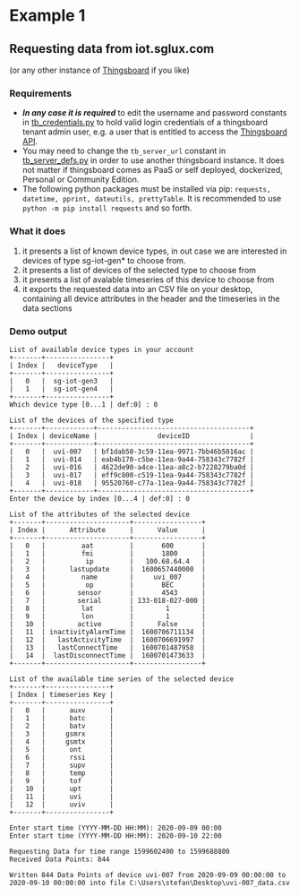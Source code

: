 # Example 1

## Requesting data from iot.sglux.com 
(or any other instance of [Thingsboard](https://thingsboard.io/) if you like)

### Requirements

* **_In any case it is required_** to edit the username and password constants in [tb_credentials.py](tb_credentials.py) to hold valid login credentials of a thingsboard tenant admin user, e.g. a user that is entitled to access the [Thingsboard API](https://thingsboard.io/docs/api/).
* You may need to change the `tb_server_url` constant in [tb_server_defs.py](tb_server_defs.py) in order to use another thingsboard instance. It does not matter if thingsboard comes as PaaS or self deployed, dockerized, Personal or Community Edition.
* The following python packages must be installed via pip: `requests, datetime, pprint, dateutils, prettyTable`. It is recommended to use `python -m pip install requests`  and so forth.

### What it does

1) it presents a list of known device types, in out case we are interested in devices of type sg-iot-gen* to choose from.
2) it presents a list of devices of the selected type to choose from
3) it presents a list of avalable timeseries of this device to choose from
4) it exports the requested data into an CSV file on your desktop, containing all device attributes in the header and the timeseries in the data sections

### Demo output

```
List of available device types in your account
+-------+----------------+
| Index |   deviceType   |
+-------+----------------+
|   0   |  sg-iot-gen3   |
|   1   |  sg-iot-gen4   |
+-------+----------------+
Which device type [0...1 | def:0] : 0

List of the devices of the specified type
+-------+------------+--------------------------------------+
| Index | deviceName |               deviceID               |
+-------+------------+--------------------------------------+
|   0   |  uvi-007   | bf1dab50-3c59-11ea-9971-7bb46b5016ac |
|   1   |  uvi-014   | eab4b170-c5be-11ea-9a44-758343c7782f |
|   2   |  uvi-016   | 4622de90-a4ce-11ea-a8c2-b7228279ba0d |
|   3   |  uvi-017   | eff9c800-c519-11ea-9a44-758343c7782f |
|   4   |  uvi-018   | 95520760-c77a-11ea-9a44-758343c7782f |
+-------+------------+--------------------------------------+
Enter the device by index [0...4 | def:0] : 0

List of the attributes of the selected device
+-------+---------------------+-----------------+
| Index |      Attribute      |      Value      |
+-------+---------------------+-----------------+
|   0   |         aat         |       600       |
|   1   |         fmi         |       1800      |
|   2   |          ip         |   100.68.64.4   |
|   3   |      lastupdate     |  1600657440000  |
|   4   |         name        |     uvi_007     |
|   5   |          op         |       BEC       |
|   6   |        sensor       |       4543      |
|   7   |        serial       | 133-018-027-000 |
|   8   |         lat         |        1        |
|   9   |         lon         |        1        |
|   10  |        active       |      False      |
|   11  | inactivityAlarmTime |  1600706711134  |
|   12  |   lastActivityTime  |  1600706691997  |
|   13  |   lastConnectTime   |  1600701487958  |
|   14  |  lastDisconnectTime |  1600701473633  |
+-------+---------------------+-----------------+

List of the available time series of the selected device
+-------+----------------+
| Index | timeseries Key |
+-------+----------------+
|   0   |      auxv      |
|   1   |      batc      |
|   2   |      batv      |
|   3   |     gsmrx      |
|   4   |     gsmtx      |
|   5   |      ont       |
|   6   |      rssi      |
|   7   |      supv      |
|   8   |      temp      |
|   9   |      tof       |
|   10  |      upt       |
|   11  |      uvi       |
|   12  |      uviv      |
+-------+----------------+

Enter start time (YYYY-MM-DD HH:MM): 2020-09-09 00:00 
Enter start time (YYYY-MM-DD HH:MM): 2020-09-10 22:00

Requesting Data for time range 1599602400 to 1599688800
Received Data Points: 844

Written 844 Data Points of device uvi-007 from 2020-09-09 00:00:00 to 2020-09-10 00:00:00 into file C:\Users\stefan\Desktop\uvi-007_data.csv
```